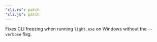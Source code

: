 ```yaml
---
"cli.rs": patch
"cli.js": patch
---
```


Fixes CLI freezing when running `light.exe` on Windows without the `--verbose` flag.
